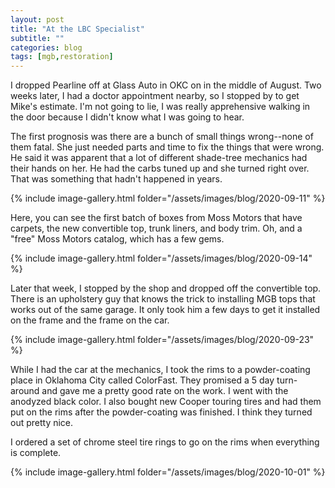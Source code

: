 ```yaml
---
layout: post
title: "At the LBC Specialist"
subtitle: ""
categories: blog
tags: [mgb,restoration]
---
```


I dropped Pearline off at Glass Auto in OKC on in the middle of August. Two weeks later, I had a doctor
appointment nearby, so I stopped by to get Mike's estimate. I'm not going to lie, I was really apprehensive
walking in the door because I didn't know what I was going to hear.

The first prognosis was there are a bunch of small things wrong--none of them fatal. She just needed parts and
time to fix the things that were wrong. He said it was apparent that a lot of different shade-tree mechanics
had their hands on her. He had the carbs tuned up and she turned right over. That was something that hadn't 
happened in years. 

{% include image-gallery.html folder="/assets/images/blog/2020-09-11" %}

Here, you can see the first batch of boxes from Moss Motors that have carpets, the new convertible top, trunk
liners, and body trim. Oh, and a "free" Moss Motors catalog, which has a few gems.

{% include image-gallery.html folder="/assets/images/blog/2020-09-14" %}

Later that week, I stopped by the shop and dropped off the convertible top. There is an upholstery guy that
knows the trick to installing MGB tops that works out of the same garage. It only took him a few days to get
it installed on the frame and the frame on the car.

{% include image-gallery.html folder="/assets/images/blog/2020-09-23" %}

While I had the car at the mechanics, I took the rims to a powder-coating place in Oklahoma City called
ColorFast. They promised a 5 day turn-around and gave me a pretty good rate on the work. I went with the
anodyzed black color. I also bought new Cooper touring tires and had them put on the rims after the 
powder-coating was finished. I think they turned out pretty nice. 

I ordered a set of chrome steel tire rings to go on the rims when everything is complete.

{% include image-gallery.html folder="/assets/images/blog/2020-10-01" %}
